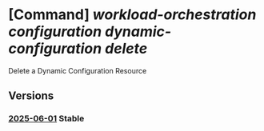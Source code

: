 # [Command] _workload-orchestration configuration dynamic-configuration delete_

Delete a Dynamic Configuration Resource

## Versions

### [2025-06-01](/Resources/mgmt-plane/L3N1YnNjcmlwdGlvbnMve30vcmVzb3VyY2Vncm91cHMve30vcHJvdmlkZXJzL21pY3Jvc29mdC5lZGdlL2NvbmZpZ3VyYXRpb25zL3t9L2R5bmFtaWNjb25maWd1cmF0aW9ucy97fQ==/2025-06-01.xml) **Stable**

<!-- mgmt-plane /subscriptions/{}/resourcegroups/{}/providers/microsoft.edge/configurations/{}/dynamicconfigurations/{} 2025-06-01 -->
